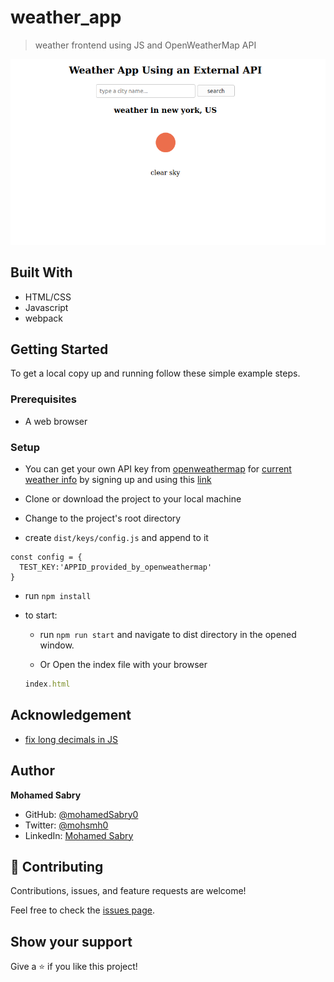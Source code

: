 # weather_app
> weather frontend using JS and OpenWeatherMap API

![screenshot](./src/assets/images/screenshot.png)

## Built With

- HTML/CSS
- Javascript
- webpack

## Getting Started

To get a local copy up and running follow these simple example steps.

### Prerequisites

- A web browser

### Setup

- You can get your own API key from [openweathermap](https://openweathermap.org/guide) for [current weather info](https://openweathermap.org/current) by signing up and using this [link](https://home.openweathermap.org/api_keys)


- Clone or download the project to your local machine

- Change to the project's root directory

- create `dist/keys/config.js` and append to it 
```
const config = {
  TEST_KEY:'APPID_provided_by_openweathermap'
}
```

- run `npm install`

- to start:
  - run `npm run start` and navigate to dist directory in the opened window.

  - Or Open the index file with your browser
  ```javascript
  index.html
  ```
## Acknowledgement
- [fix long decimals in JS](https://stackoverflow.com/a/11832950/6010915)
## Author

**Mohamed Sabry**

- GitHub: [@mohamedSabry0](https://github.com/mohamedSabry0)
- Twitter: [@mohsmh0](https://twitter.com/mohsmh0)
- LinkedIn: [Mohamed Sabry](https://linkedin.com/in/mohamed-sabry0/)

## 🤝 Contributing

Contributions, issues, and feature requests are welcome!

Feel free to check the [issues page](https://github.com/mohamedSabry0/weather_app/issues/).

## Show your support

Give a ⭐️ if you like this project!
